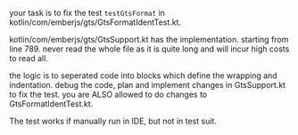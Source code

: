 your task is to fix the test `testGtsFormat` in kotlin/com/emberjs/gts/GtsFormatIdentTest.kt.

kotlin/com/emberjs/gts/GtsSupport.kt has the implementation. starting from line 789.
never read the whole file as it is quite long and will incur high costs to read all.

the logic is to seperated code into blocks which define the wrapping and indentation.
debug the code, plan and implement changes in GtsSupport.kt to fix the test.
you are ALSO allowed to do changes to GtsFormatIdentTest.kt.

The test works if manually run in IDE, but not in test suit.